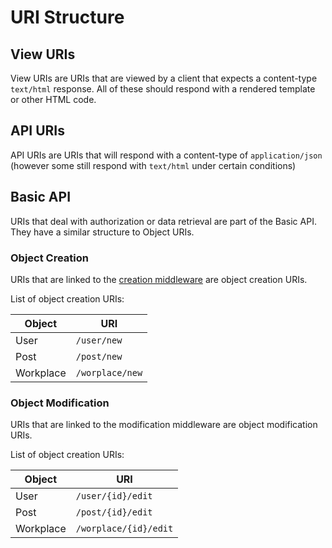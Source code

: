 # URI Structure

## View URIs

View URIs are URIs that are viewed by a client that expects a content-type `text/html` response. All of these should respond with a rendered template or other HTML code.

## API URIs

API URIs are URIs that will respond with a content-type of `application/json` (however some still respond with `text/html` under certain conditions)

## Basic API

URIs that deal with authorization or data retrieval are part of the Basic API. They have a similar structure to Object URIs.

### Object Creation

URIs that are linked to the [creation middleware](creation.md) are object creation URIs.

List of object creation URIs:

Object | URI
-------|----
User   | `/user/new`
Post   | `/post/new`
Workplace | `/worplace/new`

### Object Modification

URIs that are linked to the modification middleware are object modification URIs.

List of object creation URIs:

Object | URI
-------|----
User   | `/user/{id}/edit`
Post   | `/post/{id}/edit`
Workplace | `/worplace/{id}/edit`
